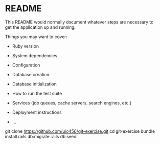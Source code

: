 # README

This README would normally document whatever steps are necessary to get the
application up and running.

Things you may want to cover:

* Ruby version

* System dependencies

* Configuration

* Database creation

* Database initialization

* How to run the test suite

* Services (job queues, cache servers, search engines, etc.)

* Deployment instructions

* ...

git clone https://github.com/uio456/git-exercise.git
cd git-exercise
bundle install
rails db:migrate
rails db:seed
